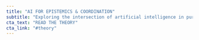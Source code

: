 ```yaml
---
title: "AI FOR EPISTEMICS & COORDINATION"
subtitle: "Exploring the intersection of artificial intelligence in pursuit of the Pursuit of knowledge.. We believe AI can collective understanding and \"facilitate \"complex coordination..."
cta_text: "READ THE THEORY"
cta_link: "#theory"
---
```

